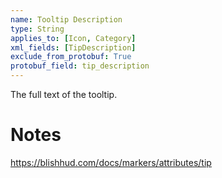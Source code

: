 ```yaml
---
name: Tooltip Description
type: String
applies_to: [Icon, Category]
xml_fields: [TipDescription]
exclude_from_protobuf: True
protobuf_field: tip_description
---
```

The full text of the tooltip.

Notes
=====


https://blishhud.com/docs/markers/attributes/tip
